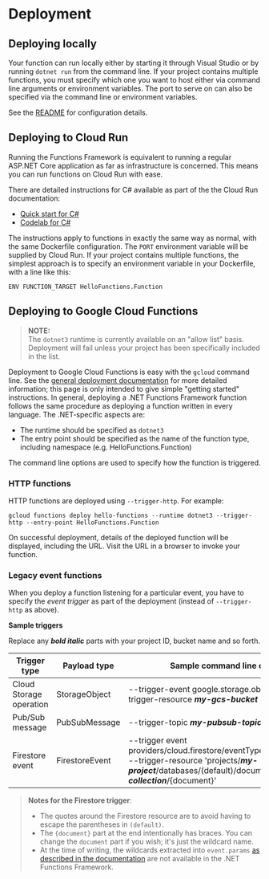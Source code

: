# Deployment

## Deploying locally

Your function can run locally either by starting it through Visual
Studio or by running `dotnet run` from the command line. If your
project contains multiple functions, you must specify which one you
want to host either via command line arguments or environment
variables. The port to serve on can also be specified via the
command line or environment variables.

See the [README](../README.md) for configuration details.

## Deploying to Cloud Run

Running the Functions Framework is equivalent to running a regular
ASP.NET Core application as far as infrastructure is concerned. This
means you can run functions on Cloud Run with ease.

There are detailed instructions for C# available as part of the
the Cloud Run documentation:

- [Quick start for C#](https://cloud.google.com/run/docs/quickstarts/build-and-deploy#c)
- [Codelab for C#](https://codelabs.developers.google.com/codelabs/cloud-run-hello-csharp/index.html)

The instructions apply to functions in exactly the same way as
normal, with the same Dockerfile configuration. The `PORT`
environment variable will be supplied by Cloud Run. If your project
contains multiple functions, the simplest approach is to specify an
environment variable in your Dockerfile, with a line like this:

```text
ENV FUNCTION_TARGET HelloFunctions.Function
```

## Deploying to Google Cloud Functions

> **NOTE:**  
> The `dotnet3` runtime is currently available on an "allow
> list" basis. Deployment will fail unless your project has been
> specifically included in the list.

Deployment to Google Cloud Functions is easy with the `gcloud`
command line. See the [general deployment
documentation](https://cloud.google.com/functions/docs/deploying/filesystem)
for more detailed information; this page is only intended to give simple
"getting started" instructions. In general, deploying a .NET
Functions Framework function follows the same procedure as deploying
a function written in every language. The .NET-specific aspects are:

- The runtime should be specified as `dotnet3`
- The entry point should be specified as the name of the function
  type, including namespace (e.g. HelloFunctions.Function)

The command line options are used to specify how the function is
triggered.

### HTTP functions

HTTP functions are deployed using `--trigger-http`. For example:

```text
gcloud functions deploy hello-functions --runtime dotnet3 --trigger-http --entry-point HelloFunctions.Function
```

On successful deployment, details of the deployed function will be
displayed, including the URL. Visit the URL in a browser to invoke
your function.

### Legacy event functions

When you deploy a function listening for a particular event, you
have to specify the *event trigger* as part of the deployment
(instead of `--trigger-http` as above).

**Sample triggers**

Replace any ***bold italic*** parts with your project ID, bucket name and so forth.

Trigger type             | Payload type   | Sample command line options
------------------------ | -------------- | --------------------------
Cloud Storage operation  | StorageObject  | --trigger-event google.storage.object.finalize --trigger-resource ***my-gcs-bucket***
Pub/Sub message          | PubSubMessage  | --trigger-topic ***my-pubsub-topic-id***
Firestore event          | FirestoreEvent | --trigger event providers/cloud.firestore/eventTypes/document.write --trigger-resource 'projects/***my-project***/databases/(default)/documents/***my-collection***/{document}'

> **Notes for the Firestore trigger**:  
> - The quotes around the Firestore resource are to avoid having to escape the parentheses in `(default)`.
> - The `{document}` part at the end intentionally has braces. You can change the `document` part if you wish;
>   it's just the wildcard name.
> - At the time of writing, the wildcards extracted into `event.params` [as described in the
>   documentation](https://cloud.google.com/functions/docs/calling/cloud-firestore) are not available in the
>   .NET Functions Framework.

